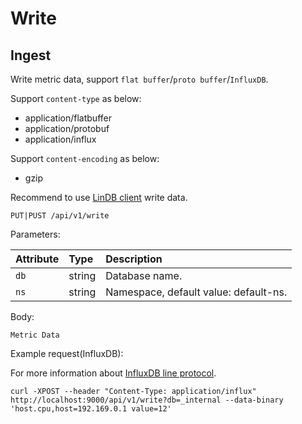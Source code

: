 # Write

## Ingest

Write metric data, support `flat buffer`/`proto buffer`/`InfluxDB`.

Support `content-type` as below:

- application/flatbuffer
- application/protobuf
- application/influx

Support `content-encoding` as below:

- gzip

Recommend to use [LinDB client](../clients) write data.

```plaintext
PUT|PUST /api/v1/write
```

Parameters:

| Attribute         | Type           | Description                                                             |
|:------------------|:---------------|:------------------------------------------------------------------------|
| `db`              | string         | Database name.                                                          |
| `ns`              | string         | Namespace, default value: default-ns.                                   |

Body:

`Metric Data`

Example request(InfluxDB):

For more information about [InfluxDB line protocol](https://docs.influxdata.com/influxdb/v1.8/write_protocols/line_protocol_reference/).

```shell
curl -XPOST --header "Content-Type: application/influx" http://localhost:9000/api/v1/write?db=_internal --data-binary 'host.cpu,host=192.169.0.1 value=12'
```
